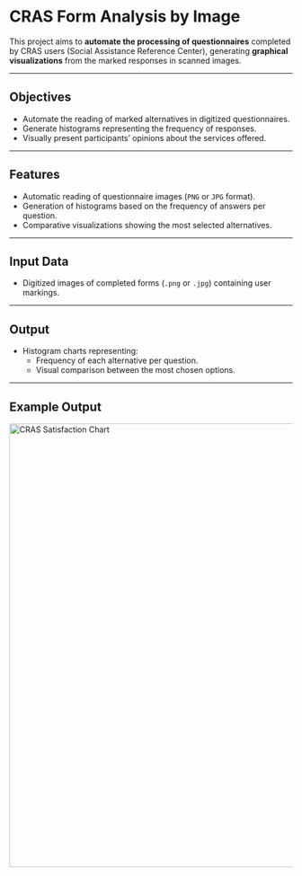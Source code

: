 # CRAS Form Analysis by Image

This project aims to **automate the processing of questionnaires** completed by CRAS users (Social Assistance Reference Center), generating **graphical visualizations** from the marked responses in scanned images.

---

## Objectives
- Automate the reading of marked alternatives in digitized questionnaires.
- Generate histograms representing the frequency of responses.
- Visually present participants’ opinions about the services offered.

---

## Features
- Automatic reading of questionnaire images (`PNG` or `JPG` format).  
- Generation of histograms based on the frequency of answers per question.  
- Comparative visualizations showing the most selected alternatives.

---

## Input Data
- Digitized images of completed forms (`.png` or `.jpg`) containing user markings.

---

## Output
- Histogram charts representing:
  - Frequency of each alternative per question.
  - Visual comparison between the most chosen options.

---

## Example Output

<img width="1389" height="790" alt="CRAS Satisfaction Chart" src="https://github.com/user-attachments/assets/d68aa3a1-c5f1-4275-a032-757ae369142a" />
